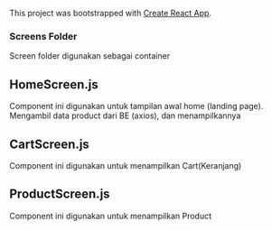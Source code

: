 This project was bootstrapped with [Create React App](https://github.com/facebook/create-react-app).

### Screens Folder
Screen folder digunakan sebagai container

## HomeScreen.js
Component ini digunakan untuk tampilan awal home (landing page). Mengambil data product dari BE (axios), dan menampilkannya

## CartScreen.js
Component ini digunakan untuk menampilkan Cart(Keranjang)

## ProductScreen.js
Component ini digunakan untuk menampilkan Product
